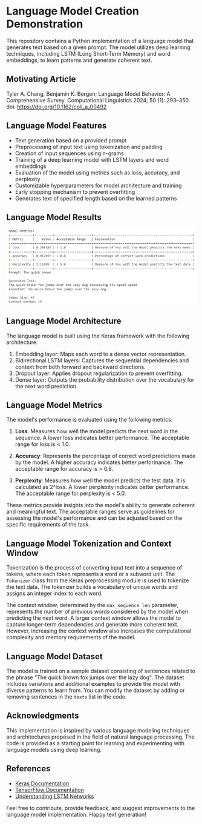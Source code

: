 # Language Model Creation Demonstration

This repository contains a Python implementation of a language model that generates text based on a given prompt. The model utilizes deep learning techniques, including LSTM (Long Short-Term Memory) and word embeddings, to learn patterns and generate coherent text.

## Motivating Article
Tyler A. Chang, Benjamin K. Bergen; Language Model Behavior: A Comprehensive Survey. Computational Linguistics 2024; 50 (1): 293–350. doi: https://doi.org/10.1162/coli_a_00492

## Language Model Features

- Text generation based on a provided prompt
- Preprocessing of input text using tokenization and padding
- Creation of input sequences using n-grams
- Training of a deep learning model with LSTM layers and word embeddings
- Evaluation of the model using metrics such as loss, accuracy, and perplexity
- Customizable hyperparameters for model architecture and training
- Early stopping mechanism to prevent overfitting
- Generates text of specified length based on the learned patterns

## Language Model Results
![](https://github.com/ericyoc/simple-language-model-creation-demo/blob/main/lm_results.jpg)

## Language Model Architecture

The language model is built using the Keras framework with the following architecture:

1. Embedding layer: Maps each word to a dense vector representation.
2. Bidirectional LSTM layers: Captures the sequential dependencies and context from both forward and backward directions.
3. Dropout layer: Applies dropout regularization to prevent overfitting.
4. Dense layer: Outputs the probability distribution over the vocabulary for the next word prediction.

## Language Model Metrics

The model's performance is evaluated using the following metrics:

1. **Loss**: Measures how well the model predicts the next word in the sequence. A lower loss indicates better performance. The acceptable range for loss is < 1.0.

2. **Accuracy**: Represents the percentage of correct word predictions made by the model. A higher accuracy indicates better performance. The acceptable range for accuracy is > 0.8.

3. **Perplexity**: Measures how well the model predicts the test data. It is calculated as 2^loss. A lower perplexity indicates better performance. The acceptable range for perplexity is < 5.0.

These metrics provide insights into the model's ability to generate coherent and meaningful text. The acceptable ranges serve as guidelines for assessing the model's performance and can be adjusted based on the specific requirements of the task.

## Language Model Tokenization and Context Window

Tokenization is the process of converting input text into a sequence of tokens, where each token represents a word or a subword unit. The `Tokenizer` class from the Keras preprocessing module is used to tokenize the text data. The tokenizer builds a vocabulary of unique words and assigns an integer index to each word.

The context window, determined by the `max_sequence_len` parameter, represents the number of previous words considered by the model when predicting the next word. A larger context window allows the model to capture longer-term dependencies and generate more coherent text. However, increasing the context window also increases the computational complexity and memory requirements of the model.

## Language Model Dataset

The model is trained on a sample dataset consisting of sentences related to the phrase "The quick brown fox jumps over the lazy dog". The dataset includes variations and additional examples to provide the model with diverse patterns to learn from. You can modify the dataset by adding or removing sentences in the `texts` list in the code.

## Acknowledgments

This implementation is inspired by various language modeling techniques and architectures proposed in the field of natural language processing. The code is provided as a starting point for learning and experimenting with language models using deep learning.

## References

- [Keras Documentation](https://keras.io/)
- [TensorFlow Documentation](https://www.tensorflow.org/api_docs)
- [Understanding LSTM Networks](https://colah.github.io/posts/2015-08-Understanding-LSTMs/)

Feel free to contribute, provide feedback, and suggest improvements to the language model implementation. Happy text generation!
